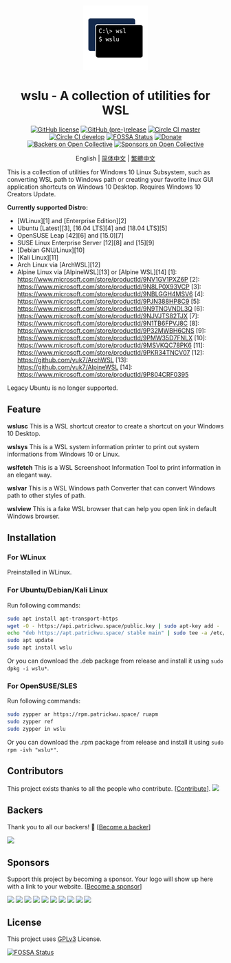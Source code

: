 <div align="center">

<img width="150" height="150" src="extras/icon.png">

# wslu - A collection of utilities for WSL

[![GitHub license](https://badgen.net/github/license/wslutilities/wslu?icon=github&label=&color=cyan)](https://github.com/wslutilities/wslu/blob/master/LICENSE)
[![GitHub (pre-)release](https://badgen.net/github/release/wslutilities/wslu?icon=github&label=&color=yellow)](https://github.com/wslutilities/wslu)
[![Circle CI master](https://badgen.net/circleci/github/wslutilities/wslu/master?label=master&icon=circleci)](https://circleci.com/gh/wslutilities/wslu/tree/master)
[![Circle CI develop](https://badgen.net/circleci/github/wslutilities/wslu/develop?label=develop&icon=circleci)](https://circleci.com/gh/wslutilities/wslu/tree/develop)
[![FOSSA Status](https://app.fossa.io/api/projects/git%2Bgithub.com%2Fpatrick330602%2Fwslu.svg?type=shield)](https://app.fossa.io/projects/git%2Bgithub.com%2Fpatrick330602%2Fwslu?ref=badge_shield)
[![Donate](https://badgen.net/badge/Donate/Paypal/purple)](https://www.paypal.me/callmepk/)
[![Backers on Open Collective](https://opencollective.com/wslu/backers/badge.svg)](#backers)
[![Sponsors on Open Collective](https://opencollective.com/wslu/sponsors/badge.svg)](#sponsors) 

English | [简体中文](README.hans.md) | [繁體中文](README.hant.md)

</div>

This is a collection of utilities for Windows 10 Linux Subsystem, such as converting WSL path to Windows path or creating your favorite linux GUI application shortcuts on Windows 10 Desktop. Requires Windows 10 Creators Update.

**Currently supported Distro:**
- [WLinux][1] and [Enterprise Edition][2]
- Ubuntu [Latest][3], [16.04 LTS][4] and [18.04 LTS][5]
- OpenSUSE Leap [42][6] and [15.0][7]
- SUSE Linux Enterprise Server [12][8] and [15][9]
- [Debian GNU/Linux][10]
- [Kali Linux][11]
- Arch Linux via [ArchWSL][12]
- Alpine Linux via [AlpineWSL][13] or [Alpine WSL][14]
[1]: https://www.microsoft.com/store/productId/9NV1GV1PXZ6P
[2]: https://www.microsoft.com/store/productId/9N8LP0X93VCP
[3]: https://www.microsoft.com/store/productId/9NBLGGH4MSV6
[4]: https://www.microsoft.com/store/productId/9PJN388HP8C9
[5]: https://www.microsoft.com/store/productId/9N9TNGVNDL3Q
[6]: https://www.microsoft.com/store/productId/9NJVJTS82TJX
[7]: https://www.microsoft.com/store/productId/9N1TB6FPVJ8C
[8]: https://www.microsoft.com/store/productId/9P32MWBH6CNS
[9]: https://www.microsoft.com/store/productId/9PMW35D7FNLX
[10]: https://www.microsoft.com/store/productId/9MSVKQC78PK6
[11]: https://www.microsoft.com/store/productId/9PKR34TNCV07
[12]: https://github.com/yuk7/ArchWSL
[13]: https://github.com/yuk7/AlpineWSL
[14]: https://www.microsoft.com/store/productId/9P804CRF0395


Legacy Ubuntu is no longer supported.

## Feature

**wslusc**
This is a WSL shortcut creator to create a shortcut on your Windows 10 Desktop.

**wslsys**
This is a WSL system information printer to print out system informations from Windows 10 or Linux.

**wslfetch**
This is a WSL Screenshoot Information Tool to print information in an elegant way.

**wslvar**
This is a WSL Windows path Converter that can convert Windows path to other styles of path.

**wslview**
This is a fake WSL browser that can help you open link in default Windows browser.

## Installation

### For WLinux

Preinstalled in WLinux.

### For Ubuntu/Debian/Kali Linux

Run following commands:
```bash
sudo apt install apt-transport-https
wget -O - https://api.patrickwu.space/public.key | sudo apt-key add -
echo "deb https://apt.patrickwu.space/ stable main" | sudo tee -a /etc/apt/sources.list 
sudo apt update
sudo apt install wslu
```

Or you can download the .deb package from release and install it using `sudo dpkg -i wslu*`.

### For OpenSUSE/SLES

Run following commands:
```bash
sudo zypper ar https://rpm.patrickwu.space/ ruapm
sudo zypper ref
sudo zypper in wslu
```

Or you can download the .rpm package from release and install it using `sudo rpm -ivh "wslu*"`.

## Contributors

This project exists thanks to all the people who contribute. [[Contribute](CONTRIBUTING.md)].
<img src="https://opencollective.com/wslu/contributors.svg?width=890&button=false" />


## Backers

Thank you to all our backers! 🙏 [[Become a backer](https://opencollective.com/wslu#backer)]

<a href="https://opencollective.com/wslu#backers" target="_blank"><img src="https://opencollective.com/wslu/backers.svg?width=890"></a>


## Sponsors

Support this project by becoming a sponsor. Your logo will show up here with a link to your website. [[Become a sponsor](https://opencollective.com/wslu#sponsor)]

<a href="https://opencollective.com/wslu/sponsor/0/website" target="_blank"><img src="https://opencollective.com/wslu/sponsor/0/avatar.svg"></a>
<a href="https://opencollective.com/wslu/sponsor/1/website" target="_blank"><img src="https://opencollective.com/wslu/sponsor/1/avatar.svg"></a>
<a href="https://opencollective.com/wslu/sponsor/2/website" target="_blank"><img src="https://opencollective.com/wslu/sponsor/2/avatar.svg"></a>
<a href="https://opencollective.com/wslu/sponsor/3/website" target="_blank"><img src="https://opencollective.com/wslu/sponsor/3/avatar.svg"></a>
<a href="https://opencollective.com/wslu/sponsor/4/website" target="_blank"><img src="https://opencollective.com/wslu/sponsor/4/avatar.svg"></a>
<a href="https://opencollective.com/wslu/sponsor/5/website" target="_blank"><img src="https://opencollective.com/wslu/sponsor/5/avatar.svg"></a>
<a href="https://opencollective.com/wslu/sponsor/6/website" target="_blank"><img src="https://opencollective.com/wslu/sponsor/6/avatar.svg"></a>
<a href="https://opencollective.com/wslu/sponsor/7/website" target="_blank"><img src="https://opencollective.com/wslu/sponsor/7/avatar.svg"></a>
<a href="https://opencollective.com/wslu/sponsor/8/website" target="_blank"><img src="https://opencollective.com/wslu/sponsor/8/avatar.svg"></a>
<a href="https://opencollective.com/wslu/sponsor/9/website" target="_blank"><img src="https://opencollective.com/wslu/sponsor/9/avatar.svg"></a>

## License

This project uses [GPLv3](LICENSE) License.

[![FOSSA Status](https://app.fossa.io/api/projects/git%2Bgithub.com%2Fpatrick330602%2Fwslu.svg?type=large)](https://app.fossa.io/projects/git%2Bgithub.com%2Fpatrick330602%2Fwslu?ref=badge_large)
